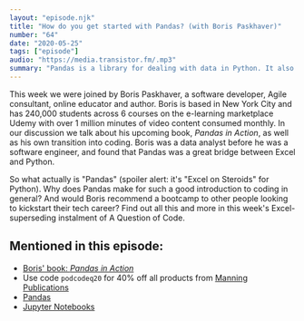 ```yaml
---
layout: "episode.njk"
title: "How do you get started with Pandas? (with Boris Paskhaver)"
number: "64"
date: "2020-05-25"
tags: ["episode"]
audio: "https://media.transistor.fm/.mp3"
summary: "Pandas is a library for dealing with data in Python. It also makes for a great introduction to coding in general"
---
```


This week we were joined by Boris Paskhaver, a software developer, Agile consultant, online educator and author. Boris is based in New York City and has 240,000 students across 6 courses on the e-learning marketplace Udemy with over 1 million minutes of video content consumed monthly. In our discussion we talk about his upcoming book, *Pandas in Action*, as well as his own transition into coding. Boris was a data analyst before he was a software engineer, and found that Pandas was a great bridge between Excel and Python.

So what actually is "Pandas" (spoiler alert: it's "Excel on Steroids" for Python). Why does Pandas make for such a good introduction to coding in general? And would Boris recommend a bootcamp to other people looking to kickstart their tech career? Find out all this and more in this week's Excel-superseding instalment of A Question of Code.

## Mentioned in this episode:

* [Boris' book: *Pandas in Action*](https://www.manning.com/books/pandas-in-action?query=Boris%20Paskhaver)
* Use code `podcodeq20` for 40% off all products from [Manning Publications](https://www.manning.com)
* [Pandas](https://pandas.pydata.org/)
* [Jupyter Notebooks](https://jupyter.org/)